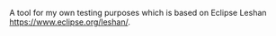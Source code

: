 A tool for my own testing purposes which is based on Eclipse Leshan https://www.eclipse.org/leshan/. 



